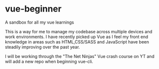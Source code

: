 # vue-beginner
A sandbox for all my vue learnings

This is a way for me to manage my codebase across multiple devices and work environments. 
I have recently picked up Vue as I feel my front end knowledge in areas such as HTML,CSS/SASS and JavaScript have been steadily improving over the past year. 

I will be working through the "The Net Ninjas" Vue crash course on YT and will add a new repo when beginning vue-cli.
